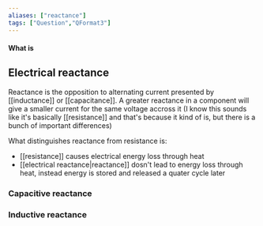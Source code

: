 ```yaml
---
aliases: ["reactance"]
tags: ["Question","QFormat3"]
---
```


#### What is
## Electrical reactance
Reactance is the opposition to alternating current presented by [[inductance]] or [[capacitance]]. 
A greater reactance in a component will give a smaller current for the same voltage accross it (I know this sounds like it's basically [[resistance]] and that's because it kind of is, but there is a bunch of important differences)

What distinguishes reactance from resistance is:
- [[resistance]] causes electrical energy loss through heat
- [[electrical reactance|reactance]] dosn't lead to energy loss through heat, instead energy is stored and released a quater cycle later

### Capacitive reactance


### Inductive reactance